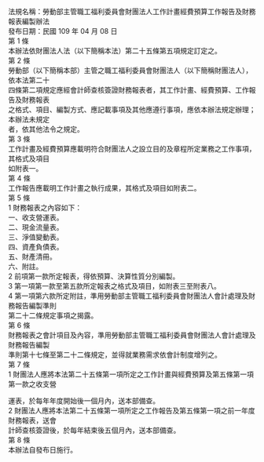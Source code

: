 法規名稱：勞動部主管職工福利委員會財團法人工作計畫經費預算工作報告及財務報表編製辦法  
發布日期：民國 109 年 04 月 08 日  
第 1 條  
本辦法依財團法人法（以下簡稱本法）第二十五條第五項規定訂定之。  
第 2 條  
勞動部（以下簡稱本部）主管之職工福利委員會財團法人（以下簡稱財團法人），依本法第二十  
四條第二項規定應經會計師查核簽證財務報表者，其工作計畫、經費預算、工作報告及財務報表  
之格式、項目、編製方式、應記載事項及其他應遵行事項，應依本辦法規定辦理；本辦法未規定  
者，依其他法令之規定。  
第 3 條  
工作計畫及經費預算應載明符合財團法人之設立目的及章程所定業務之工作事項，其格式及項目  
如附表一。  
第 4 條  
工作報告應載明工作計畫之執行成果，其格式及項目如附表二。  
第 5 條  
1 財務報表之內容如下：  
一、收支營運表。  
二、現金流量表。  
三、淨值變動表。  
四、資產負債表。  
五、財產清冊。  
六、附註。  
2 前項第一款所定報表，得依預算、決算性質分別編製。  
3 第一項第一款至第五款所定報表之格式及項目，如附表三至附表八。  
4 第一項第六款所定附註，準用勞動部主管職工福利委員會財團法人會計處理及財務報告編製準則  
第二十二條規定事項之揭露。  
第 6 條  
財務報表之會計項目及內容，準用勞動部主管職工福利委員會財團法人會計處理及財務報告編製  
準則第十七條至第二十二條規定，並得就業務需求依會計制度增列之。  
第 7 條  
1 財團法人應將本法第二十五條第一項所定之工作計畫與經費預算及第五條第一項第一款之收支營  


運表，於每年年度開始後一個月內，送本部備查。  
2 財團法人應將本法第二十五條第一項所定之工作報告及第五條第一項之前一年度財務報表，送會  
計師查核簽證後，於每年結束後五個月內，送本部備查。  
第 8 條  
本辦法自發布日施行。  


